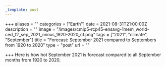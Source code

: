 ```yaml
---
_template: post
---
```


+++
aliases = ""
categories = ["Earth"]
date = 2021-08-31T21:00:00Z
description = ""
image = "/images/cmip5-rcp45-ensavg-1mem_world-ced_t2_sep_2021_minus_1920-2020_cf.png"
tags = ["2021", "climate", "September"]
title = "Forecast: September 2021 compared to Septembers from 1920 to 2020"
type = "post"
url = ""

+++
Here is how hot September 2021 is forecast compared to all September months from 1920 to 2020.
